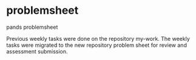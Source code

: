 # problemsheet
pands problemsheet

Previous weekly tasks were done on the repository my-work. The weekly tasks were migrated to the new repository problem sheet for review and assessment submission. 
